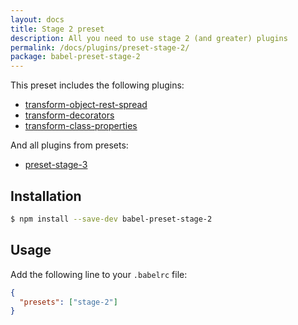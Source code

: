 ```yaml
---
layout: docs
title: Stage 2 preset
description: All you need to use stage 2 (and greater) plugins
permalink: /docs/plugins/preset-stage-2/
package: babel-preset-stage-2
---
```


This preset includes the following plugins:

- [transform-object-rest-spread](/docs/plugins/transform-object-rest-spread)
- [transform-decorators](/docs/plugins/transform-decorators)
- [transform-class-properties](/docs/plugins/transform-class-properties)

And all plugins from presets:

- [preset-stage-3](/docs/plugins/preset-stage-3)

## Installation

```sh
$ npm install --save-dev babel-preset-stage-2
```

## Usage

Add the following line to your `.babelrc` file:

```json
{
  "presets": ["stage-2"]
}
```
